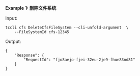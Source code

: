 **Example 1: 删除文件系统**



Input: 

```
tccli cfs DeleteCfsFileSystem --cli-unfold-argument  \
    --FileSystemId cfs-12345
```

Output: 
```
{
    "Response": {
        "RequestId": "fjo8aejo-fjei-32eu-2je9-fhue83nd81"
    }
}
```

